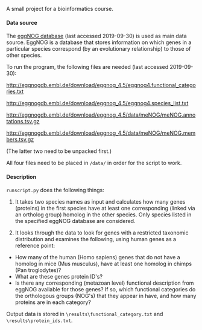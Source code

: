 A small project for a bioinformatics course.

#### Data source

The [eggNOG database](http://eggnogdb.embl.de) (last accessed 2019-09-30) is used as main data source. EggNOG is a database that stores information on which genes in a particular species correspond (by an evolutionary relationship) to those of other species.

To run the program, the following files are needed (last accessed 2019-09-30):

http://eggnogdb.embl.de/download/eggnog_4.5/eggnog4.functional_categories.txt

http://eggnogdb.embl.de/download/eggnog_4.5/eggnog4.species_list.txt

http://eggnogdb.embl.de/download/eggnog_4.5/data/meNOG/meNOG.annotations.tsv.gz

http://eggnogdb.embl.de/download/eggnog_4.5/data/meNOG/meNOG.members.tsv.gz

(The latter two need to be unpacked first.)

All four files need to be placed in `/data/` in order for the script to work.

#### Description

`runscript.py` does the following things:

1. It takes two species names as input and calculates how many genes (proteins) in the first species have at least one corresponding (linked via an ortholog group) homolog in the other species. Only species listed in the specified eggNOG database are considered.

2. It looks through the data to look for genes with a restricted taxonomic distribution and examines the following, using human genes as a reference point:
  * How many of the human (Homo sapiens) genes that do not have a homolog in mice (Mus musculus), have at least one homolog in chimps (Pan troglodytes)?
  * What are these genes protein ID's?
  * Is there any corresponding (metazoan level) functional description from eggNOG available for those genes? If so, which functional categories do the orthologous groups (NOG's) that they appear in have, and how many proteins are in each category?

Output data is stored in `\results\functional_category.txt` and `\results\protein_ids.txt`.